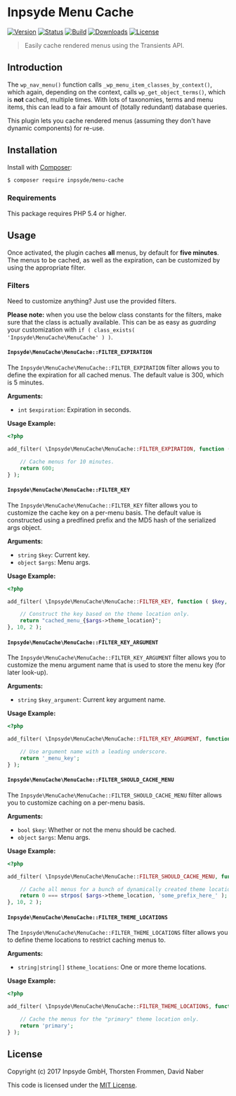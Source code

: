 # Inpsyde Menu Cache

[![Version](https://img.shields.io/packagist/v/inpsyde/menu-cache.svg)](https://packagist.org/packages/inpsyde/menu-cache)
[![Status](https://img.shields.io/badge/status-active-brightgreen.svg)](https://github.com/inpsyde/menu-cache)
[![Build](https://img.shields.io/travis/inpsyde/menu-cache.svg)](http://travis-ci.org/inpsyde/menu-cache)
[![Downloads](https://img.shields.io/packagist/dt/inpsyde/menu-cache.svg)](https://packagist.org/packages/inpsyde/menu-cache)
[![License](https://img.shields.io/packagist/l/inpsyde/menu-cache.svg)](https://packagist.org/packages/inpsyde/menu-cache)

> Easily cache rendered menus using the Transients API.

## Introduction

The `wp_nav_menu()` function calls `_wp_menu_item_classes_by_context()`, which again, depending on the context, calls `wp_get_object_terms()`, which is **not** cached, multiple times.
With lots of taxonomies, terms and menu items, this can lead to a fair amount of (totally redundant) database queries.

This plugin lets you cache rendered menus (assuming they don't have dynamic components) for re-use.

## Installation

Install with [Composer](https://getcomposer.org):

```sh
$ composer require inpsyde/menu-cache
```

### Requirements

This package requires PHP 5.4 or higher.

## Usage

Once activated, the plugin caches **all** menus, by default for **five minutes**.
The menus to be cached, as well as the expiration, can be customized by using the appropriate filter.

### Filters

Need to customize anything?
Just use the provided filters.

**Please note:** when you use the below class constants for the filters, make sure that the class is actually available.
This can be as easy as _guarding_ your customization with `if ( class_exists( 'Inpsyde\MenuCache\MenuCache' ) )`.

#### `Inpsyde\MenuCache\MenuCache::FILTER_EXPIRATION`

The `Inpsyde\MenuCache\MenuCache::FILTER_EXPIRATION` filter allows you to define the expiration for all cached menus.
The default value is 300, which is 5 minutes.

**Arguments:**

- `int` `$expiration`: Expiration in seconds.

**Usage Example:**

```php
<?php

add_filter( \Inpsyde\MenuCache\MenuCache::FILTER_EXPIRATION, function () {

	// Cache menus for 10 minutes.
	return 600;
} );
```

#### `Inpsyde\MenuCache\MenuCache::FILTER_KEY`

The `Inpsyde\MenuCache\MenuCache::FILTER_KEY` filter allows you to customize the cache key on a per-menu basis.
The default value is constructed using a predfined prefix and the MD5 hash of the serialized args object.

**Arguments:**

- `string` `$key`: Current key.
- `object` `$args`: Menu args.

**Usage Example:**

```php
<?php

add_filter( \Inpsyde\MenuCache\MenuCache::FILTER_KEY, function ( $key, $args ) {

	// Construct the key based on the theme location only.
	return "cached_menu_{$args->theme_location}";
}, 10, 2 );
```

#### `Inpsyde\MenuCache\MenuCache::FILTER_KEY_ARGUMENT`

The `Inpsyde\MenuCache\MenuCache::FILTER_KEY_ARGUMENT` filter allows you to customize the menu argument name that is used to store the menu key (for later look-up).

**Arguments:**

- `string` `$key_argument`: Current key argument name.

**Usage Example:**

```php
<?php

add_filter( \Inpsyde\MenuCache\MenuCache::FILTER_KEY_ARGUMENT, function () {

	// Use argument name with a leading underscore.
	return '_menu_key';
} );
```

#### `Inpsyde\MenuCache\MenuCache::FILTER_SHOULD_CACHE_MENU`

The `Inpsyde\MenuCache\MenuCache::FILTER_SHOULD_CACHE_MENU` filter allows you to customize caching on a per-menu basis.

**Arguments:**

- `bool` `$key`: Whether or not the menu should be cached.
- `object` `$args`: Menu args.

**Usage Example:**

```php
<?php

add_filter( \Inpsyde\MenuCache\MenuCache::FILTER_SHOULD_CACHE_MENU, function ( $should_cache_menu, $args ) {

	// Cache all menus for a bunch of dynamically created theme locations.
	return 0 === strpos( $args->theme_location, 'some_prefix_here_' );
}, 10, 2 );
```

#### `Inpsyde\MenuCache\MenuCache::FILTER_THEME_LOCATIONS`

The `Inpsyde\MenuCache\MenuCache::FILTER_THEME_LOCATIONS` filter allows you to define theme locations to restrict caching menus to.

**Arguments:**

- `string|string[]` `$theme_locations`: One or more theme locations.

**Usage Example:**

```php
<?php

add_filter( \Inpsyde\MenuCache\MenuCache::FILTER_THEME_LOCATIONS, function () {

	// Cache the menus for the "primary" theme location only.
	return 'primary';
} );
```

## License

Copyright (c) 2017 Inpsyde GmbH, Thorsten Frommen, David Naber

This code is licensed under the [MIT License](LICENSE).
